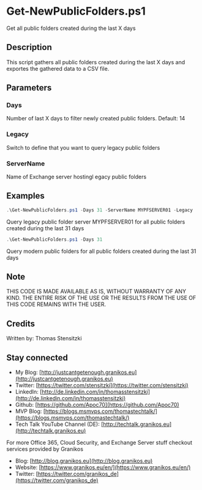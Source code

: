 # Get-NewPublicFolders.ps1

Get all public folders created during the last X days

## Description

This script gathers all public folders created during the last X days and exportes the gathered data to a CSV file.

## Parameters

### Days

Number of last X days to filter newly created public folders. Default: 14

### Legacy

Switch to define that you want to query legacy public folders

### ServerName

Name of Exchange server hostingl egacy public folders 

## Examples

``` PowerShell
.\Get-NewPublicFolders.ps1 -Days 31 -ServerName MYPFSERVER01 -Legacy
```

Query legacy public folder server MYPFSERVER01 for all public folders created during the last 31 days

``` PowerShell
.\Get-NewPublicFolders.ps1 -Days 31
```

Query modern public folders for all public folders created during the last 31 days

## Note

THIS CODE IS MADE AVAILABLE AS IS, WITHOUT WARRANTY OF ANY KIND. THE ENTIRE
RISK OF THE USE OR THE RESULTS FROM THE USE OF THIS CODE REMAINS WITH THE USER.

## Credits

Written by: Thomas Stensitzki

## Stay connected

- My Blog: [http://justcantgetenough.granikos.eu](http://justcantgetenough.granikos.eu)
- Twitter: [https://twitter.com/stensitzki](https://twitter.com/stensitzki)
- LinkedIn: [http://de.linkedin.com/in/thomasstensitzki](http://de.linkedin.com/in/thomasstensitzki)
- Github: [https://github.com/Apoc70](https://github.com/Apoc70)
- MVP Blog: [https://blogs.msmvps.com/thomastechtalk/](https://blogs.msmvps.com/thomastechtalk/)
- Tech Talk YouTube Channel (DE): [http://techtalk.granikos.eu](http://techtalk.granikos.eu)

For more Office 365, Cloud Security, and Exchange Server stuff checkout services provided by Granikos

- Blog: [http://blog.granikos.eu](http://blog.granikos.eu)
- Website: [https://www.granikos.eu/en/](https://www.granikos.eu/en/)
- Twitter: [https://twitter.com/granikos_de](https://twitter.com/granikos_de)